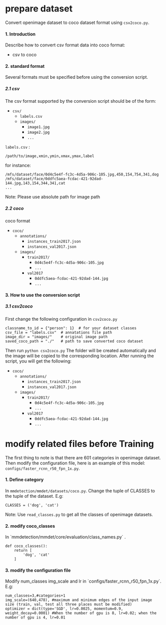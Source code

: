 # prepare dataset
Convert openimage dataset to coco dataset format using `csv2coco.py`.
<h4 id="1">1. Introduction</h4>

Describe how to convert csv format data into coco format:

- csv to coco


<h4 id="2">2. standard format</h4>

Several formats must be specified before using the conversion script.

<h5 id="2.1">2.1 csv</h5>


The csv format supported by the conversion script should be of the form:

- `csv/`
    - `labels.csv`
    - `images/`
        - `image1.jpg`
        - `image2.jpg`
        - `...`

`labels.csv` : 

`/path/to/image,xmin,ymin,xmax,ymax,label`

for instance:

```
/mfs/dataset/face/0d4c5e4f-fc3c-4d5a-906c-105.jpg,450,154,754,341,dog
/mfs/dataset/face/0ddfc5aea-fcdac-421-92dad-144.jpg,143,154,344,341,cat
...
```

Note: Please use absolute path for image path


<h5 id="2.2">2.2 coco</h5>

coco format

- `coco/`
    - `annotations/`
        - `instances_train2017.json`
        - `instances_val2017.json`
    - `images/`
        - `train2017/`
            - `0d4c5e4f-fc3c-4d5a-906c-105.jpg`
            - `...`
        - `val2017`
            - `0ddfc5aea-fcdac-421-92dad-144.jpg`
            - `...`



<h4 id="3">3. How to use the conversion script</h4>

<h5 id="3.1">3.1 csv2coco</h5>

First change the following configuration in `csv2coco.py`

```
classname_to_id = {"person": 1}  # for your dataset classes
csv_file = "labels.csv"  # annatations file path
image_dir = "images/"    # original image path
saved_coco_path = "./"   # path to save converted coco dataset
```

Then run `python csv2coco.py`
The folder will be created automatically and the image will be copied to the corresponding location. After running the script, you will get the following:

- `coco/`
    - `annotations/`
        - `instances_train2017.json`
        - `instances_val2017.json`
    - `images/`
        - `train2017/`
            - `0d4c5e4f-fc3c-4d5a-906c-105.jpg`
            - `...`
        - `val2017`
            - `0ddfc5aea-fcdac-421-92dad-144.jpg`
            - `...`

# modify related files before Training
The first thing to note is that there are 601 categories in openimage dataset. Then modify the configuration file, here is an example of this model: `configs/faster_rcnn_r50_fpn_1x.py`.

<h4 id="1">1. Define category</h4>

In `mmdetection/mmdet/datasets/coco.py`. Change the tuple of CLASSES to the tuple of the dataset. E.g:

```
CLASSES = ('dog', 'cat')
```
Note: Use `read_classes.py` to get all the classes of openimage datasets.

<h4 id="1">2. modify coco_classes</h4>
In `mmdetection/mmdet/core/evaluation/class_names.py` .

```
def coco_classes():
    return [
        'dog', 'cat'
    ]
```

<h4 id="1">3. modify the configuration file</h4>
Modify num_classes img_scale and lr in `configs/faster_rcnn_r50_fpn_1x.py`. E.g:

```
num_classes=3,#categories+1
img_scale=(640,478), #maximum and minimum edges of the input image size (train, val, test all three places must be modified)
optimizer = dict(type='SGD', lr=0.0025, momentum=0.9, weight_decay=0.0001) #When the number of gpu is 8, lr=0.02; when the number of gpu is 4, lr=0.01
```
